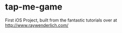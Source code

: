 tap-me-game
===========

First iOS Project, built from the fantastic tutorials over at http://www.raywenderlich.com/
